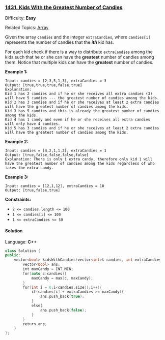### [1431\. Kids With the Greatest Number of Candies](https://leetcode.com/problems/kids-with-the-greatest-number-of-candies/)

Difficulty: **Easy**

Related Topics: [Array](https://leetcode.com/tag/array/)

Given the array `candies` and the integer `extraCandies`, where `candies[i]` represents the number of candies that the **_ith_** kid has.

For each kid check if there is a way to distribute `extraCandies` among the kids such that he or she can have the **greatest** number of candies among them. Notice that multiple kids can have the **greatest** number of candies.

**Example 1:**

```
Input: candies = [2,3,5,1,3], extraCandies = 3
Output: [true,true,true,false,true]
Explanation:
Kid 1 has 2 candies and if he or she receives all extra candies (3) will have 5 candies --- the greatest number of candies among the kids.
Kid 2 has 3 candies and if he or she receives at least 2 extra candies will have the greatest number of candies among the kids.
Kid 3 has 5 candies and this is already the greatest number of candies among the kids.
Kid 4 has 1 candy and even if he or she receives all extra candies will only have 4 candies.
Kid 5 has 3 candies and if he or she receives at least 2 extra candies will have the greatest number of candies among the kids.
```

**Example 2:**

```
Input: candies = [4,2,1,1,2], extraCandies = 1
Output: [true,false,false,false,false]
Explanation: There is only 1 extra candy, therefore only kid 1 will have the greatest number of candies among the kids regardless of who takes the extra candy.
```

**Example 3:**

```
Input: candies = [12,1,12], extraCandies = 10
Output: [true,false,true]
```

**Constraints:**

- `2 <= candies.length <= 100`
- `1 <= candies[i] <= 100`
- `1 <= extraCandies <= 50`

#### Solution

Language: **C++**

```c++
class Solution {
public:
    vector<bool> kidsWithCandies(vector<int>& candies, int extraCandies) {
        vector<bool> ans;
        int maxCandy = INT_MIN;
        for(auto c:candies){
            maxCandy = max(c, maxCandy);
        }
        for(int i = 0;i<candies.size();i++){
            if(candies[i] + extraCandies >= maxCandy){
                ans.push_back(true);
            }
            else{
                ans.push_back(false);
            }
        }
        return ans;
    }
};
```
